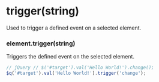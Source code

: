 # trigger(string)
Used to trigger a defined event on a selected element.

### element.trigger(string)
Triggers the defined event on the selected element.

```javascript
// jQuery // $('#target').val('Hello World!').change();
$q('#target').val('Hello World!').trigger('change');
```
